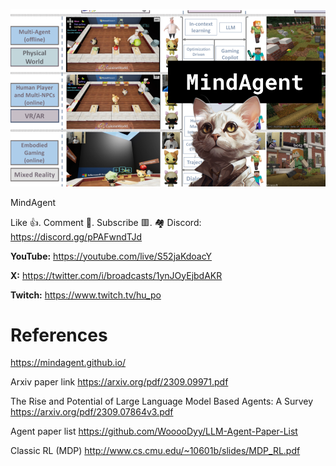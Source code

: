 ![](thumbnails/23.09.2023.png)

MindAgent

Like 👍. Comment 💬. Subscribe 🟥.
🏘 Discord: https://discord.gg/pPAFwndTJd

**YouTube:** https://youtube.com/live/S52jaKdoacY

**X:** https://twitter.com/i/broadcasts/1ynJOyEjbdAKR

**Twitch:** https://www.twitch.tv/hu_po


# References

https://mindagent.github.io/

Arxiv paper link
https://arxiv.org/pdf/2309.09971.pdf

The Rise and Potential of Large Language Model Based Agents: A Survey
https://arxiv.org/pdf/2309.07864v3.pdf

Agent paper list
https://github.com/WooooDyy/LLM-Agent-Paper-List

Classic RL (MDP)
http://www.cs.cmu.edu/~10601b/slides/MDP_RL.pdf

